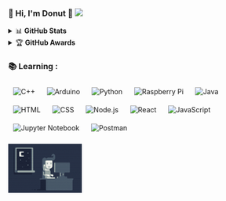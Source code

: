 ### 👋 Hi, I'm Donut :doughnut: ![](https://komarev.com/ghpvc/?username=Thiraphat-K&label=Visitor&style=flat-square&color=red)

<details>
    <summary>&#128202 <b>GitHub Stats</b></summary><br/>

![Thiraphat-K's GitHub stats](https://github-readme-stats.vercel.app/api?username=Thiraphat-K&show_icons=true&theme=calm)
<br>
![Top Langs](https://github-readme-stats.vercel.app/api/top-langs/?username=Thiraphat-K&theme=calm&layout=compact&langs_count=8)
<br>
![Thiraphat-K](https://github-readme-streak-stats.herokuapp.com/?user=Thiraphat-K&count_private=true&theme=onedark)

</details>
<details>
    <summary>&#127942 <b>GitHub Awards</b></summary><br/>

![Github Trophy](https://github-profile-trophy.vercel.app/?username=Thiraphat-K&theme=gruvbox)

</details>

### :books: Learning :
<p>
<img style="margin: 10px" src="https://cdn.jsdelivr.net/npm/simple-icons@3.0.1/icons/cplusplus.svg" alt="C++" height="25"/>
<img style="margin: 10px" src="https://cdn.jsdelivr.net/npm/simple-icons@3.0.1/icons/arduino.svg" alt="Arduino" height="25"/>
<img style="margin: 10px" src="https://cdn.jsdelivr.net/npm/simple-icons@3.0.1/icons/python.svg" alt="Python" height="25"/>
<img style="margin: 10px" src="https://cdn.jsdelivr.net/npm/simple-icons@3.0.1/icons/raspberrypi.svg" alt="Raspberry Pi" height="25"/>  
<img style="margin: 10px" src="https://cdn.jsdelivr.net/npm/simple-icons@3.0.1/icons/java.svg" alt="Java" height="25"/>
<img style="margin: 10px" src="https://cdn.jsdelivr.net/npm/simple-icons@3.0.1/icons/html5.svg" alt="HTML" height="25"/>
<img style="margin: 10px" src="https://cdn.jsdelivr.net/npm/simple-icons@3.0.1/icons/css3.svg" alt="CSS" height="25"/>
<img style="margin: 10px" src="https://cdn.jsdelivr.net/npm/simple-icons@3.0.1/icons/node-dot-js.svg" alt="Node.js" height="25"/>   
<img style="margin: 10px" src="https://cdn.jsdelivr.net/npm/simple-icons@3.0.1/icons/react.svg" alt="React" height="25"/>
<img style="margin: 10px" src="https://cdn.jsdelivr.net/npm/simple-icons@3.0.1/icons/javascript.svg" alt="JavaScript" height="25"/>
<img style="margin: 10px" src="https://cdn.jsdelivr.net/npm/simple-icons@3.0.1/icons/jupyter.svg" alt="Jupyter Notebook" height="25"/>
<img style="margin: 10px" src="https://cdn.jsdelivr.net/npm/simple-icons@3.0.1/icons/postman.svg" alt="Postman" height="25"/>
 <div>
   <img alt="Night Coding" src="https://raw.githubusercontent.com/AVS1508/AVS1508/master/assets/Night-Coding.gif" width="150" height="100"/>
   </div>
  </p>

